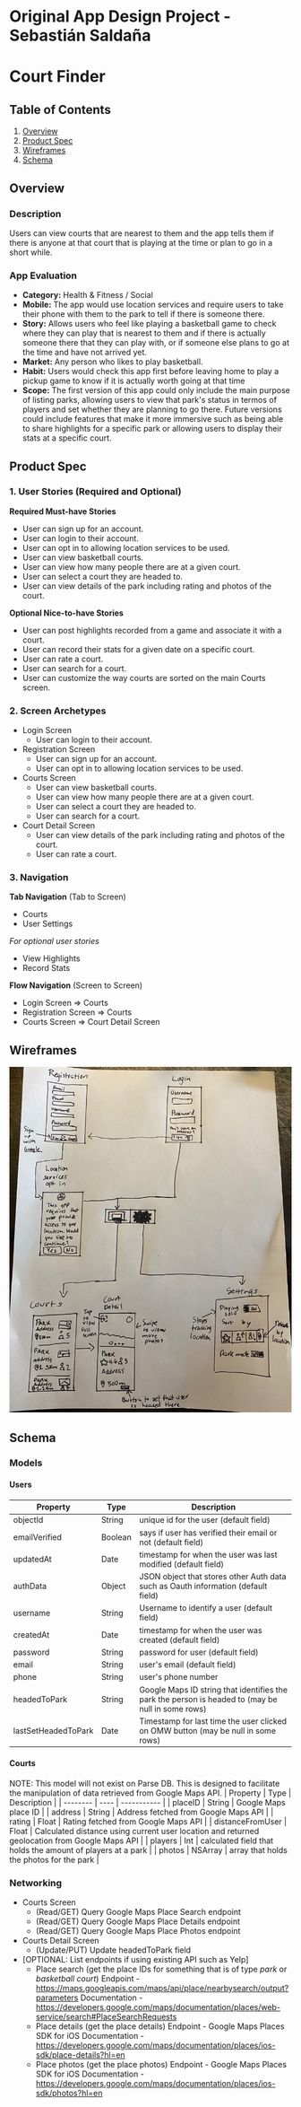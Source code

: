 Original App Design Project - Sebastián Saldaña
===

# Court Finder

## Table of Contents
1. [Overview](#Overview)
1. [Product Spec](#Product-Spec)
1. [Wireframes](#Wireframes)
2. [Schema](#Schema)

## Overview
### Description
Users can view courts that are nearest to them and the app tells them if there is anyone at that court that is playing at the time or plan to go in a short while.

### App Evaluation
- **Category:** Health & Fitness / Social
- **Mobile:** The app would use location services and require users to take their phone with them to the park to tell if there is someone there. 
- **Story:** Allows users who feel like playing a basketball game to check where they can play that is nearest to them and if there is actually someone there that they can play with, or if someone else plans to go at the time and have not arrived yet. 
- **Market:** Any person who likes to play basketball. 
- **Habit:** Users would check this app first before leaving home to play a pickup game to know if it is actually worth going at that time
- **Scope:** The first version of this app could only include the main purpose of listing parks, allowing users to view that park's status in termos of players and set whether they are planning to go there. Future versions could include features that make it more immersive such as being able to share highlights for a specific park or allowing users to display their stats at a specific court. 

## Product Spec

### 1. User Stories (Required and Optional)

**Required Must-have Stories**

* User can sign up for an account.
* User can login to their account.
* User can opt in to allowing location services to be used.
* User can view basketball courts.
* User can view how many people there are at a given court.
* User can select a court they are headed to. 
* User can view details of the park including rating and photos of the court.

**Optional Nice-to-have Stories**
* User can post highlights recorded from a game and associate it with a court.
* User can record their stats for a given date on a specific court. 
* User can rate a court.
* User can search for a court.
* User can customize the way courts are sorted on the main Courts screen. 

### 2. Screen Archetypes

* Login Screen
   * User can login to their account. 
* Registration Screen
    * User can sign up for an account.
    * User can opt in to allowing location services to be used.
* Courts Screen
   * User can view basketball courts.
   * User can view how many people there are at a given court.
   * User can select a court they are headed to. 
   * User can search for a court.
* Court Detail Screen
    * User can view details of the park including rating and photos of the court.
    * User can rate a court.
### 3. Navigation

**Tab Navigation** (Tab to Screen)

* Courts
* User Settings

*For optional user stories*
* View Highlights
* Record Stats

**Flow Navigation** (Screen to Screen)

* Login Screen
   => Courts 
* Registration Screen
   => Courts
* Courts Screen
   => Court Detail Screen

## Wireframes
![](./courtfinder_wireframes.jpeg)

## Schema 
### Models
#### Users 
| Property | Type | Description |
| -------- | ---- | ----------- |
| objectId | String | unique id for the user (default field) |
| emailVerified | Boolean | says if user has verified their email or not (default field) |
| updatedAt | Date | timestamp for when the user was last modified (default field) |
| authData | Object | JSON object that stores other Auth data such as Oauth information (default field) |
| username | String | Username to identify a user (default field) |
| createdAt | Date | timestamp for when the user was created (default field) |
| password | String | password for user (default field) |
| email | String | user's email (default field) |
| phone | String | user's phone number |
| headedToPark | String | Google Maps ID string that identifies the park the person is headed to (may be null in some rows) |
| lastSetHeadedToPark | Date | Timestamp for last time the user clicked on OMW button (may be null in some rows) |
#### Courts 
NOTE: This model will not exist on Parse DB. This is designed to facilitate the manipulation of data retrieved from Google Maps API. 
| Property | Type | Description |
| -------- | ---- | ----------- |
| placeID | String | Google Maps place ID |
| address | String | Address fetched from Google Maps API |
| rating | Float | Rating fetched from Google Maps API |
| distanceFromUser | Float | Calculated distance using current user location and returned geolocation from Google Maps API |
| players | Int | calculated field that holds the amount of players at a park |
| photos | NSArray | array that holds the photos for the park |

### Networking
- Courts Screen 
  - (Read/GET) Query Google Maps Place Search endpoint
  - (Read/GET) Query Google Maps Place Details endpoint
  - (Read/GET) Query Google Maps Place Photos endpoint 
- Courts Detail Screen
  - (Update/PUT) Update headedToPark field  
- [OPTIONAL: List endpoints if using existing API such as Yelp]
  - Place search (get the place IDs for something that is of type *park* or *basketball court*)
    Endpoint - https://maps.googleapis.com/maps/api/place/nearbysearch/output?parameters
    Documentation - https://developers.google.com/maps/documentation/places/web-service/search#PlaceSearchRequests
  - Place details (get the place details) 
    Endpoint - Google Maps Places SDK for iOS
    Documentation - https://developers.google.com/maps/documentation/places/ios-sdk/place-details?hl=en
  - Place photos (get the place photos)
    Endpoint - Google Maps Places SDK for iOS
    Documentation - https://developers.google.com/maps/documentation/places/ios-sdk/photos?hl=en
